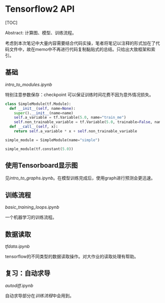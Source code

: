 # Tensorflow2 API

[TOC]

Abstract: 计算图、模型、训练流程。

考虑到本次笔记中大量内容需要结合代码实操，笔者将笔记以注释的形式加在了代码文件中，故在memo中不再进行代码复制黏贴式的总结。只给出大致框架和索引。

## 基础

*intro_to_modules.ipynb*

特别注意参数保存：checkpoint 可以保证训练时间花费不因为意外情况损失。

```python
class SimpleModule(tf.Module):
  def __init__(self, name=None):
    super().__init__(name=name)
    self.a_variable = tf.Variable(5.0, name="train_me")
    self.non_trainable_variable = tf.Variable(5.0, trainable=False, name="do_not_train_me")
  def __call__(self, x):
    return self.a_variable * x + self.non_trainable_variable

simple_module = SimpleModule(name="simple")

simple_module(tf.constant(5.0))
```

## 使用Tensorboard显示图

见*intro_to_graphs.ipynb*。在模型训练完成后，使用graph进行预测会更迅速。

## 训练流程

*basic_training_loops.ipynb* 

一个机器学习的训练流程。

## 数据读取

*tfdata.ipynb*

tensorflow的不同类型的数据读取操作。对大作业的读取处理有帮助。

## 复习：自动求导

*autodiff.ipynb* 

自动求导部分在*训练流程*中会用到。